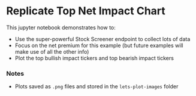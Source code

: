 # Replicate Top Net Impact Chart
This jupyter notebook demonstrates how to:
- Use the super-powerful Stock Screener endpoint to collect lots of data
- Focus on the net premium for this example (but future examples will make use of all the other info)
- Plot the top bullish impact tickers and top bearish impact tickers

### Notes
- Plots saved as `.png` files and stored in the `lets-plot-images` folder
